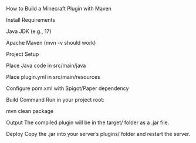 How to Build a Minecraft Plugin with Maven

Install Requirements

Java JDK (e.g., 17)

Apache Maven (mvn -v should work)

Project Setup

Place Java code in src/main/java

Place plugin.yml in src/main/resources

Configure pom.xml with Spigot/Paper dependency

Build Command
Run in your project root:

mvn clean package


Output
The compiled plugin will be in the target/ folder as a .jar file.

Deploy
Copy the .jar into your server’s plugins/ folder and restart the server.
